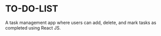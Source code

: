 # TO-DO-LIST
 A task management app where users can add, delete, and mark tasks as completed using React JS.
